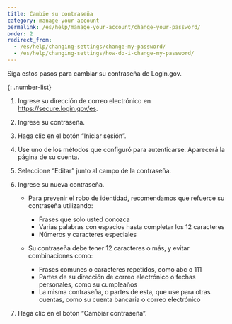 ```yaml
---
title: Cambie su contraseña
category: manage-your-account
permalink: /es/help/manage-your-account/change-your-password/
order: 2
redirect_from:
  - /es/help/changing-settings/change-my-password/
  - /es/help/changing-settings/how-do-i-change-my-password/
---
```

Siga estos pasos para cambiar su contraseña de Login.gov.

{: .number-list}

1. Ingrese su dirección de correo electrónico en <https://secure.login.gov/es>.
2. Ingrese su contraseña.
3. Haga clic en el botón “Iniciar sesión”.
4. Use uno de los métodos que configuró para autenticarse. Aparecerá la página de su cuenta.
5. Seleccione “Editar” junto al campo de la contraseña.
6. Ingrese su nueva contraseña.

   * Para prevenir el robo de identidad, recomendamos que refuerce su contraseña utilizando:

     * Frases que solo usted conozca
     * Varias palabras con espacios hasta completar los 12 caracteres
     * Números y caracteres especiales
   * Su contraseña debe tener 12 caracteres o más, y evitar combinaciones como:

     * Frases comunes o caracteres repetidos, como abc o 111
     * Partes de su dirección de correo electrónico o fechas personales, como su cumpleaños
     * La misma contraseña, o partes de esta, que use para otras cuentas, como su cuenta bancaria o correo electrónico
7. Haga clic en el botón “Cambiar contraseña”.

